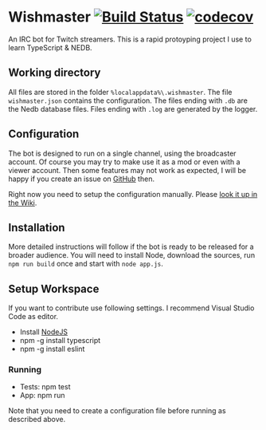 
# Wishmaster [![Build Status](https://github.com/VashSan/wishmaster/actions/workflows/main.yml/badge.svg)](https://github.com/VashSan/wishmaster/actions/workflows/main.yml) [![codecov](https://codecov.io/gh/VashSan/wishmaster/branch/master/graph/badge.svg)](https://codecov.io/gh/VashSan/wishmaster)

An IRC bot for Twitch streamers. This is a rapid protoyping project I use to learn TypeScript & NEDB.

## Working directory
All files are stored in the folder ```%localappdata%\.wishmaster```. 
The file ```wishmaster.json``` contains the configuration.
The files ending with ```.db``` are the Nedb database files.
Files ending with ```.log``` are generated by the logger.

## Configuration
The bot is designed to run on a single channel, using the broadcaster account. 
Of course you may try to make use it as a mod or even with a viewer account. 
Then some features may not work as expected, I will be happy if you create an issue on [GitHub](https://github.com/VashSan/wishmaster/issues) then.

Right now you need to setup the configuration manually. Please [look it up in the Wiki](https://github.com/VashSan/wishmaster/wiki/Configuration).

## Installation
More detailed instructions will follow if the bot is ready to be released for a broader audience.
You will need to install Node, download the sources, run `npm run build` once and start with `node app.js`.

## Setup Workspace
If you want to contribute use following settings. I recommend Visual Studio Code as editor.

* Install [NodeJS](https://nodejs.org)
* npm -g install typescript
* npm -g install eslint

### Running
* Tests: npm test
* App: npm run

Note that you need to create a configuration file before running as described above.